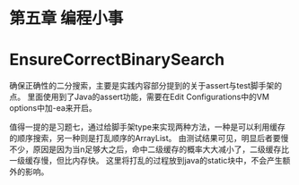 # 第五章 编程小事

# EnsureCorrectBinarySearch
确保正确性的二分搜索，主要是实践内容部分提到的关于assert与test脚手架的点。
里面使用到了Java的assert功能，需要在Edit Configurations中的VM options中加-ea来开启。

值得一提的是习题七，通过给脚手架type来实现两种方法，一种是可以利用缓存的顺序搜索，另一种则是打乱顺序的ArrayList。
由测试结果可见，明显后者要慢不少，原因是因为当n足够大之后，命中二级缓存的概率大大减小了，二级缓存比一级缓存慢，但比内存快。
这里将打乱的过程放到java的static块中，不会产生额外的影响。
